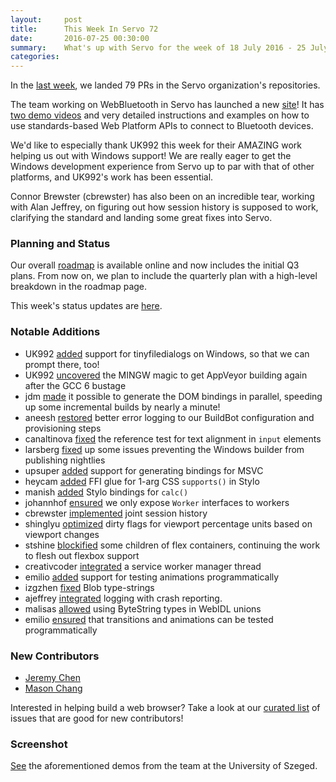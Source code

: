 ```yaml
---
layout:     post
title:      This Week In Servo 72
date:       2016-07-25 00:30:00
summary:    What's up with Servo for the week of 18 July 2016 - 25 July 2016
categories:
---
```


In the [last week](https://github.com/pulls?page=1&q=is%3Apr+is%3Amerged+closed%3A2016-07-18..2016-07-25+user%3Aservo), we landed 79 PRs in the Servo organization's repositories.

The team working on WebBluetooth in Servo has launched a new [site](http://szeged.github.io/servo/)! It has [two demo videos](http://szeged.github.io/servo/demos/) and very detailed instructions and examples on how to use standards-based Web Platform APIs to connect to Bluetooth devices.

We'd like to especially thank UK992 this week for their AMAZING work helping us out with Windows support! We are really eager to get the Windows development experience from Servo up to par with that of other platforms, and UK992's work has been essential.

Connor Brewster (cbrewster) has also been on an incredible tear, working with Alan Jeffrey, on figuring out how session history is supposed to work, clarifying the standard and landing some great fixes into Servo.

### Planning and Status

Our overall [roadmap](https://github.com/servo/servo/wiki/Roadmap) is available online and now includes the initial Q3 plans. From now on, we plan to include the quarterly plan with a high-level breakdown in the roadmap page.

This week's status updates are [here](http://statusupdates.dev.mozaws.net/project/servo).

### Notable Additions

 - UK992 [added](https://github.com/servo/servo/pull/12588) support for tinyfiledialogs on Windows, so that we can prompt there, too!
 - UK992 [uncovered](https://github.com/servo/servo/pull/12573) the MINGW magic to get AppVeyor building again after the GCC 6 bustage
 - jdm [made](https://github.com/servo/servo/pull/12559) it possible to generate the DOM bindings in parallel, speeding up some incremental builds by nearly a minute!
 - aneesh [restored](https://github.com/servo/saltfs/pull/444) better error logging to our BuildBot configuration and provisioning steps
 - canaltinova [fixed](https://github.com/servo/servo/pull/12524) the reference test for text alignment in `input` elements
 - larsberg [fixed](https://github.com/servo/saltfs/pull/441) up some issues preventing the Windows builder from publishing nightlies
 - upsuper [added](https://github.com/servo/servo/pull/12498) support for generating bindings for MSVC
 - heycam [added](https://github.com/servo/servo/pull/12487) FFI glue for 1-arg CSS `supports()` in Stylo
 - manish [added](https://github.com/servo/servo/pull/12465) Stylo bindings for `calc()`
 - johannhof [ensured](https://github.com/servo/servo/pull/12457) we only expose `Worker` interfaces to workers
 - cbrewster [implemented](https://github.com/servo/servo/pull/11866) joint session history
 - shinglyu [optimized](https://github.com/servo/servo/pull/11890) dirty flags for viewport percentage units based on viewport changes
 - stshine [blockified](https://github.com/servo/servo/pull/12361) some children of flex containers, continuing the work to flesh out flexbox support
 - creativcoder [integrated](https://github.com/servo/servo/pull/11727) a service worker manager thread
 - emilio [added](https://github.com/servo/servo/pull/12392) support for testing animations programmatically
 - izgzhen [fixed](https://github.com/servo/servo/pull/12400) Blob type-strings
 - ajeffrey [integrated](https://github.com/servo/servo/pull/12468) logging with crash reporting.
 - malisas [allowed](https://github.com/servo/servo/pull/12546) using ByteString types in WebIDL unions
 - emilio [ensured](https://github.com/servo/servo/pull/12392) that transitions and animations can be tested programmatically
 
### New Contributors

 - [Jeremy Chen](https://github.com/chenpighead)
 - [Mason Chang](https://github.com/changm)

Interested in helping build a web browser? Take a look at our [curated list](https://starters.servo.org/) of issues that are good for new contributors!

### Screenshot

[See](http://szeged.github.io/servo/) the aforementioned demos from the team at the University of Szeged.
